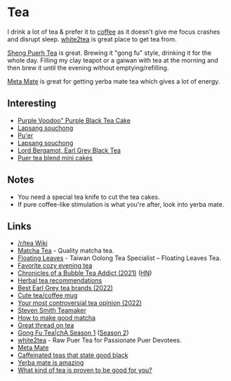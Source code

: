 # Tea

I drink a lot of tea & prefer it to [coffee](coffee.md) as it doesn't give me focus crashes and disrupt sleep. [white2tea](https://white2tea.com/) is great place to get tea from.

[Sheng Puerh Tea](https://www.thespruceeats.com/shou-vs-sheng-766448) is great. Brewing it "gong fu" style, drinking it for the whole day. Filling my clay teapot or a gaiwan with tea at the morning and then brew it until the evening without emptying/refilling.

[Meta Mate](https://metamate.cc/) is great for getting yerba mate tea which gives a lot of energy.

## Interesting

- [Purple Voodoo" Purple Black Tea Cake](https://yunnansourcing.com/products/purple-voodoo-purple-black-tea-cake-spring-2018)
- [Lapsang souchong](https://en.wikipedia.org/wiki/Lapsang_souchong)
- [Pu'er](https://en.wikipedia.org/wiki/Pu%27er_tea)
- [Lapsang souchong](https://www.teashop.com/black-tea-formosa-tarry-lapsang-souchong)
- [Lord Bergamot, Earl Grey Black Tea](https://www.smithtea.com/products/lord-bergamot)
- [Puer tea blend mini cakes](https://white2tea.com/products/2022-941-mini-longzhu-dragon-pearl-raw-puer)

## Notes

- You need a special tea knife to cut the tea cakes.
- If pure coffee-like stimulation is what you're after, look into yerba mate.

## Links

- [/r/tea Wiki](https://www.reddit.com/r/tea/wiki/index)
- [Matcha Tea](https://matcha.com/) - Quality matcha tea.
- [Floating Leaves](https://floatingleaves.com/) - Taiwan Oolong Tea Specialist – Floating Leaves Tea.
- [Favorite cozy evening tea](https://merveilles.town/@dualhammers/104827337713174479)
- [Chronicles of a Bubble Tea Addict (2021)](https://www.newyorker.com/culture/personal-history/chronicles-of-a-bubble-tea-addict) ([HN](https://news.ycombinator.com/item?id=25975428))
- [Herbal tea recommendations](https://twitter.com/cateliseh/status/1509400985940029443)
- [Best Earl Grey tea brands (2022)](https://www.reddit.com/r/tea/comments/ucm112/i_have_had_many_many_earl_greys_but_this_is_by/)
- [Cute tea/coffee mug](https://www.reddit.com/r/tea/comments/uz3z93/was_wondering_which_site_makes_the_genuine_mugs/)
- [Your most controversial tea opinion (2022)](https://www.reddit.com/r/tea/comments/vbpadk/your_most_controversial_tea_opinion/)
- [Steven Smith Teamaker](https://www.smithtea.com/)
- [How to make good matcha](https://twitter.com/Melt_Dem/status/1554131559233589248)
- [Great thread on tea](https://twitter.com/BaytAlFann/status/1581233915557457921)
- [Gong Fu Tea|chA Season 1](https://www.youtube.com/playlist?list=PLgnB2QJGjqNqTfmcP4X57GUuWyB4NSDLO) ([Season 2](https://www.youtube.com/playlist?list=PLgnB2QJGjqNrlOpA9acl_ZQPPQDBr5_e0))
- [white2tea](https://white2tea.com/) - Raw Puer Tea for Passionate Puer Devotees.
- [Meta Mate](https://metamate.cc/)
- [Caffeinated teas that state good black](https://www.reddit.com/r/tea/comments/yxt1fr/can_anyone_recommend_a_caffinated_tea_thats/)
- [Yerba mate is amazing](https://www.reddit.com/r/Nootropics/comments/yu19ze/yerba_mate_is_god_sent/)
- [What kind of tea is proven to be good for you?](https://www.reddit.com/r/nutrition/comments/z7miml/what_kind_of_tea_is_proven_to_be_good_for_you/)
